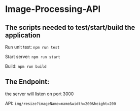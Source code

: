# Image-Processing-API

## The scripts needed to test/start/build the application

Run unit test: `npm run test`

Start server: `npm run start`

Build: `npm run build`

## The Endpoint:

the server will listen on port 3000

API: `img/resize?imageName=name&width=200&height=200`
